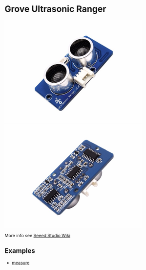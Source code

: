 Grove Ultrasonic Ranger
=======

<img src="assets/ultrasonic.jpg" width=450 /> <img src="assets/ultrasonic2.jpg" width=450 />


More info see [Seeed Studio Wiki](http://wiki.seeedstudio.com/Grove-Ultrasonic_Ranger/)

## Examples

* [measure](./measure.py)



